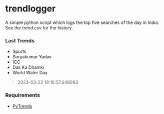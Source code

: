 # trendlogger
A simple python script which logs the top five searches of the day in India.<br>See the trend.csv for the history.<br>

<!-- Last Trends -->
### Last Trends
* Sports
* Suryakumar Yadav
* ICC
* Das Ka Dhamki
* World Water Day
> 2023-03-22 18:16:57.648083

<!-- Requirements -->
### Requirements
* [PyTrends](https://github.com/dreyco676/pytrends)
